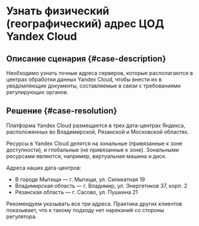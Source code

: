 # Узнать физический (географический) адрес ЦОД Yandex Cloud


## Описание сценария {#case-description}

Необходимо узнать точные адреса серверов, которые располагаются в центрах обработки данных Yandex Cloud, чтобы внести их в уведомляющие документы, составляемые в связи с требованиями регулирующих органов.

## Решение {#case-resolution}

Платформа Yandex Cloud размещается в трех дата-центрах Яндекса, расположенных во Владимирской, Рязанской и Московской областях.

Ресурсы в Yandex Cloud делятся на зональные (привязанные к зоне доступности), и глобальные (не привязанные к зоне).
Зональными ресурсами являются, например, виртуальная машина и диск.

Адреса наших дата-центров:

* В городе Мытищи — г. Мытищи, ул. Силикатная 19
* Владимирская область — г. Владимир, ул. Энергетиков 37, корп. 2
* Рязанская область — г. Сасово, ул. Пушкина 21

Рекомендуем указывать все три адреса. Практика других клиентов показывает, что к такому подходу нет нареканий со стороны регулятора.
